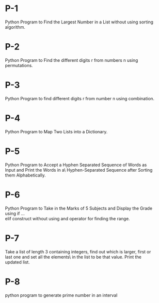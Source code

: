 # P-1
Python Program to Find the Largest Number in a List without using sorting algorithm.
# P-2
Python Program to Find the different digits r from numbers n using permutations.
# P-3
Python Program to find different digits r from number n using combination.
# P-4
Python Program to Map Two Lists into a Dictionary.
# P-5
Python Program to Accept a Hyphen Separated Sequence of Words as Input and Print the Words in a\ 
Hyphen-Separated Sequence after Sorting them Alphabetically.
# P-6
Python Program to Take in the Marks of 5 Subjects and Display the Grade using if ... \
elif construct without using and operator for finding the range.
# P-7
Take a list of length 3 containing integers, find out which is larger, first or last one and set all the elements\ 
in the list to be that value. Print the updated list.
# P-8
python program to generate prime number in an interval 
